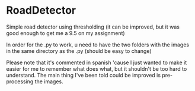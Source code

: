 # RoadDetector
Simple road detector using thresholding (it can be improved, but it was good enough to get me a 9.5 on my assignment)

In order for the .py to work, u need to have the two folders with the images in the same directory as the .py (should be easy to change)

Please note that it's commented in spanish 'cause I just wanted to make it easier for me to remember what does what, but it shouldn't be too hard to understand.
The main thing I've been told could be improved is pre-processing the images.
